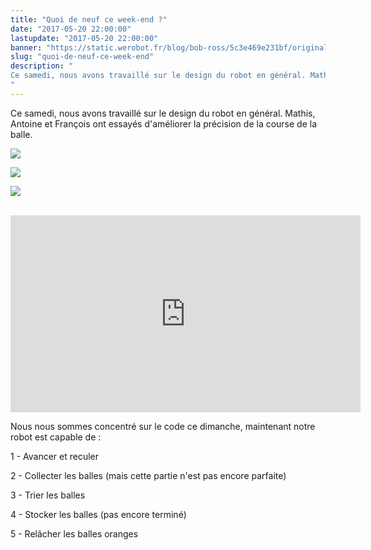 ```yaml
---
title: "Quoi de neuf ce week-end ?"
date: "2017-05-20 22:00:00"
lastupdate: "2017-05-20 22:00:00"
banner: "https://static.werobot.fr/blog/bob-ross/5c3e469e231bf/original.jpg"
slug: "quoi-de-neuf-ce-week-end"
description: " 
Ce samedi, nous avons travaillé sur le design du robot en général. Mathis, Antoine et François ont essayés d'améliorer la précision de la cours
"
---
```

Ce samedi, nous avons travaillé sur le design du robot en général. Mathis, Antoine et François ont essayés d'améliorer la précision de la course de la balle.

![](https://static.werobot.fr/blog/bob-ross/5c3e469ea662e/50.jpg)

![](https://static.werobot.fr/blog/bob-ross/5c3e469f158f8/50.jpg)

![](https://static.werobot.fr/blog/bob-ross/5c3e469f76001/50.jpg)

<br>
<iframe width="560" height="315" src="https://www.youtube-nocookie.com/embed/D4bqhBrtKeM" frameborder="0" allow="accelerometer; autoplay; encrypted-media; gyroscope; picture-in-picture" allowfullscreen></iframe>

<br>

Nous nous sommes concentré sur le code ce dimanche, maintenant notre robot est capable de :

1 - Avancer et reculer

2 - Collecter les balles (mais cette partie n'est pas encore parfaite)

3 - Trier les balles

4 - Stocker les balles (pas encore terminé)

5 - Relâcher les balles oranges
    